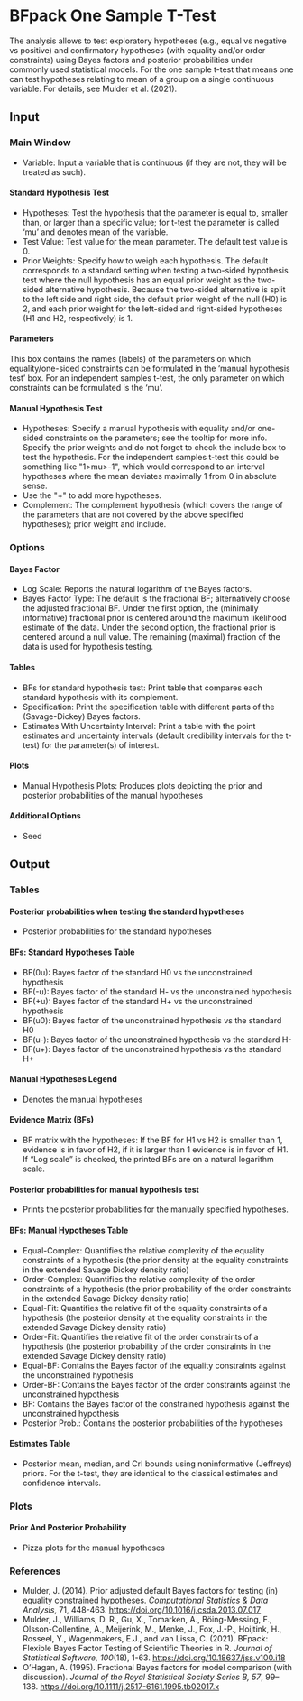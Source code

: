BFpack One Sample T-Test
==========================

The analysis allows to test exploratory hypotheses (e.g., equal vs negative vs positive) and confirmatory hypotheses (with equality and/or order constraints) using Bayes factors and posterior probabilities under commonly used statistical models. For the one sample t-test that means one can test hypotheses relating to mean of a group on a single continuous variable. For details, see Mulder et al. (2021).

## Input
### Main Window
- Variable: Input a variable that is continuous (if they are not, they will be treated as such).

#### Standard Hypothesis Test
- Hypotheses: Test the hypothesis that the parameter is equal to, smaller than, or larger than a specific value; for t-test the parameter is called ‘mu’ and denotes mean of the variable.
- Test Value: Test value for the mean parameter. The default test value is 0.
- Prior Weights: Specify how to weigh each hypothesis. The default corresponds to a standard setting when testing a two-sided hypothesis test where the null hypothesis has an equal prior weight as the two-sided alternative hypothesis. Because the two-sided alternative is split to the left side and right side, the default prior weight of the null (H0) is 2, and each prior weight for the left-sided and right-sided hypotheses (H1 and H2, respectively) is 1.

#### Parameters
This box contains the names (labels) of the parameters on which equality/one-sided constraints can be formulated in the ‘manual hypothesis test’ box. For an independent samples t-test, the only parameter on which constraints can be formulated is the ‘mu’.

#### Manual Hypothesis Test
- Hypotheses: Specify a manual hypothesis with equality and/or one-sided constraints on the parameters; see the tooltip for more info. Specify the prior weights and do not forget to check the include box to test the hypothesis. For the independent samples t-test this could be something like "1>mu>-1", which would correspond to an interval hypotheses where the mean deviates maximally 1 from 0 in absolute sense.
- Use the "+" to add more hypotheses.
- Complement: The complement hypothesis (which covers the range of the parameters that are not covered by the above specified hypotheses); prior weight and include.

### Options
#### Bayes Factor
- Log Scale: Reports the natural logarithm of the Bayes factors.
- Bayes Factor Type: The default is the fractional BF; alternatively choose the adjusted fractional BF. Under the first option, the (minimally informative) fractional prior is centered around the maximum likelihood estimate of the data. Under the second option, the fractional prior is centered around a null value. The remaining (maximal) fraction of the data is used for hypothesis testing.

#### Tables
- BFs for standard hypothesis test: Print table that compares each standard hypothesis with its complement.
- Specification: Print the specification table with different parts of the (Savage-Dickey) Bayes factors.
- Estimates With Uncertainty Interval: Print a table with the point estimates and uncertainty intervals (default credibility intervals for the t-test) for the parameter(s) of interest.

#### Plots
- Manual Hypothesis Plots: Produces plots depicting the prior and posterior probabilities of the manual hypotheses

#### Additional Options
- Seed

## Output

### Tables
#### Posterior probabilities when testing the standard hypotheses
- Posterior probabilities for the standard hypotheses

#### BFs: Standard Hypotheses Table
- BF(0u): Bayes factor of the standard H0 vs the unconstrained hypothesis
- BF(-u): Bayes factor of the standard H- vs the unconstrained hypothesis
- BF(+u): Bayes factor of the standard H+ vs the unconstrained hypothesis
- BF(u0): Bayes factor of the unconstrained hypothesis vs the standard H0
- BF(u-): Bayes factor of the unconstrained hypothesis vs the standard H-
- BF(u+): Bayes factor of the unconstrained hypothesis vs the standard H+

#### Manual Hypotheses Legend
- Denotes the manual hypotheses

#### Evidence Matrix (BFs)
- BF matrix with the hypotheses: If the BF for H1 vs H2 is smaller than 1, evidence is in favor of H2, if it is larger than 1 evidence is in favor of H1. If “Log scale” is checked, the printed BFs are on a natural logarithm scale.

#### Posterior probabilities for manual hypothesis test
- Prints the posterior probabilities for the manually specified hypotheses.

#### BFs: Manual Hypotheses Table
- Equal-Complex: Quantifies the relative complexity of the equality constraints of a hypothesis (the prior density at the equality constraints in the extended Savage Dickey density ratio)
- Order-Complex: Quantifies the relative complexity of the order constraints of a hypothesis (the prior probability of the order constraints in the extended Savage Dickey density ratio)
- Equal-Fit: Quantifies the relative fit of the equality constraints of a hypothesis (the posterior density at the equality constraints in the extended Savage Dickey density ratio)
- Order-Fit: Quantifies the relative fit of the order constraints of a hypothesis (the posterior probability of the order constraints in the extended Savage Dickey density ratio)
- Equal-BF: Contains the Bayes factor of the equality constraints against the unconstrained hypothesis
- Order-BF: Contains the Bayes factor of the order constraints against the unconstrained hypothesis
- BF: Contains the Bayes factor of the constrained hypothesis against the unconstrained hypothesis
- Posterior Prob.: Contains the posterior probabilities of the hypotheses

#### Estimates Table
- Posterior mean, median, and CrI bounds using noninformative (Jeffreys) priors. For the t-test, they are identical to the classical estimates and confidence intervals.

### Plots
#### Prior And Posterior Probability 
- Pizza plots for the manual hypotheses

### References

- Mulder, J. (2014). Prior adjusted default Bayes factors for testing (in) equality constrained hypotheses. *Computational Statistics & Data Analysis*, 71, 448-463. https://doi.org/10.1016/j.csda.2013.07.017
- Mulder, J., Williams, D. R., Gu, X., Tomarken, A., Böing-Messing, F., Olsson-Collentine, A., Meijerink, M., Menke, J., Fox, J.-P., Hoijtink, H., Rosseel, Y., Wagenmakers, E.J., and van Lissa, C. (2021). BFpack: Flexible Bayes Factor Testing of Scientific Theories in R. *Journal of Statistical Software, 100*(18), 1-63. https://doi.org/10.18637/jss.v100.i18
- O’Hagan, A. (1995). Fractional Bayes factors for model comparison (with discussion). *Journal of the Royal Statistical Society Series B, 57*, 99–138. https://doi.org/10.1111/j.2517-6161.1995.tb02017.x
